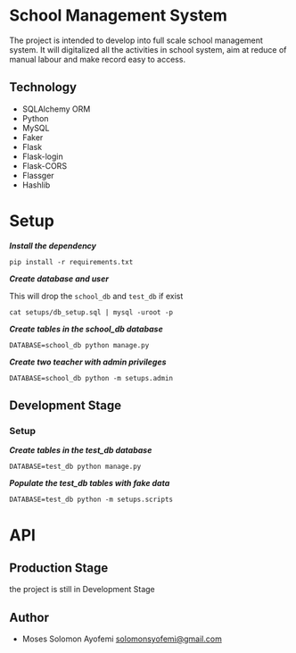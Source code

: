# School Management System
The project is intended to develop into full scale school management system. It will digitalized all the activities in school system, aim at reduce of manual labour and make record easy to access.
## Technology
- SQLAlchemy ORM
- Python
- MySQL
- Faker
- Flask
- Flask-login
- Flask-CORS
- Flassger
- Hashlib
# Setup
***Install the dependency***

    pip install -r requirements.txt
***Create database and user***

This will drop the `school_db` and `test_db` if exist

    cat setups/db_setup.sql | mysql -uroot -p

***Create tables in the school_db database***

    DATABASE=school_db python manage.py

***Create two teacher with admin privileges***

    DATABASE=school_db python -m setups.admin

## Development Stage
### Setup

***Create tables in the test_db database***

    DATABASE=test_db python manage.py
***Populate the test_db tables with fake data***

    DATABASE=test_db python -m setups.scripts

# API


## Production Stage
the project is still in Development Stage

## Author
- Moses Solomon Ayofemi <solomonsyofemi@gmail.com>
